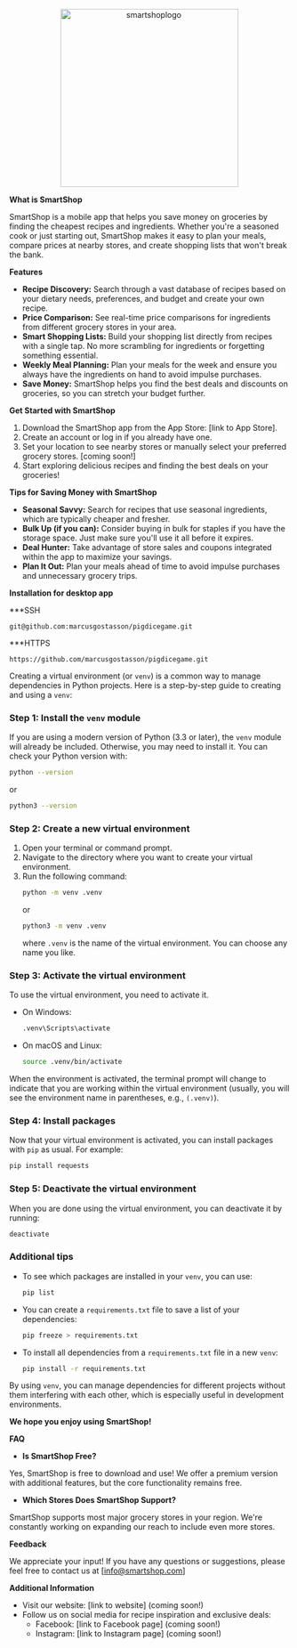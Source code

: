 <p align="center">
    <img width="320" alt="smartshoplogo" src="https://github.com/marcusgostasson/smartshop/assets/143846336/f1097435-1004-411d-8747-279634d3da42">
</p>

**What is SmartShop**

SmartShop is a mobile app that helps you save money on groceries by finding the cheapest recipes and ingredients. Whether you're a seasoned cook or just starting out, SmartShop makes it easy to plan your meals, compare prices at nearby stores, and create shopping lists that won't break the bank.

**Features**

* **Recipe Discovery:** Search through a vast database of recipes based on your dietary needs, preferences, and budget and create your own recipe.
* **Price Comparison:** See real-time price comparisons for ingredients from different grocery stores in your area.
* **Smart Shopping Lists:** Build your shopping list directly from recipes with a single tap. No more scrambling for ingredients or forgetting something essential.
* **Weekly Meal Planning:**  Plan your meals for the week and ensure you always have the ingredients on hand to avoid impulse purchases.
* **Save Money:** SmartShop helps you find the best deals and discounts on groceries, so you can stretch your budget further.


**Get Started with SmartShop**

1. Download the SmartShop app from the App Store: [link to App Store].
2. Create an account or log in if you already have one.
3. Set your location to see nearby stores or manually select your preferred grocery stores. [coming soon!]
4. Start exploring delicious recipes and finding the best deals on your groceries!


**Tips for Saving Money with SmartShop**

* **Seasonal Savvy:**  Search for recipes that use seasonal ingredients, which are typically cheaper and fresher.
* **Bulk Up (if you can):**  Consider buying in bulk for staples if you have the storage space. Just make sure you'll use it all before it expires.
* **Deal Hunter:**  Take advantage of store sales and coupons integrated within the app to maximize your savings.
* **Plan It Out:**  Plan your meals ahead of time to avoid impulse purchases and unnecessary grocery trips.

**Installation for desktop app**

***SSH
```
git@github.com:marcusgostasson/pigdicegame.git
```
***HTTPS
```
https://github.com/marcusgostasson/pigdicegame.git
```
Creating a virtual environment (or `venv`) is a common way to manage dependencies in Python projects. Here is a step-by-step guide to creating and using a `venv`:

### Step 1: Install the `venv` module
If you are using a modern version of Python (3.3 or later), the `venv` module will already be included. Otherwise, you may need to install it. You can check your Python version with:
```sh
python --version
```
or
```sh
python3 --version
```

### Step 2: Create a new virtual environment
1. Open your terminal or command prompt.
2. Navigate to the directory where you want to create your virtual environment.
3. Run the following command:
   ```sh
   python -m venv .venv
   ```
   or
   ```sh
   python3 -m venv .venv
   ```
   where `.venv` is the name of the virtual environment. You can choose any name you like.

### Step 3: Activate the virtual environment
To use the virtual environment, you need to activate it.

- On Windows:
  ```sh
  .venv\Scripts\activate
  ```

- On macOS and Linux:
  ```sh
  source .venv/bin/activate
  ```

When the environment is activated, the terminal prompt will change to indicate that you are working within the virtual environment (usually, you will see the environment name in parentheses, e.g., `(.venv)`).

### Step 4: Install packages
Now that your virtual environment is activated, you can install packages with `pip` as usual. For example:
```sh
pip install requests
```

### Step 5: Deactivate the virtual environment
When you are done using the virtual environment, you can deactivate it by running:
```sh
deactivate
```

### Additional tips
- To see which packages are installed in your `venv`, you can use:
  ```sh
  pip list
  ```
- You can create a `requirements.txt` file to save a list of your dependencies:
  ```sh
  pip freeze > requirements.txt
  ```
- To install all dependencies from a `requirements.txt` file in a new `venv`:
  ```sh
  pip install -r requirements.txt
  ```

By using `venv`, you can manage dependencies for different projects without them interfering with each other, which is especially useful in development environments.

**We hope you enjoy using SmartShop!**

**FAQ**

* **Is SmartShop Free?**

Yes, SmartShop is free to download and use!  We offer a premium version with additional features, but the core functionality remains free.

* **Which Stores Does SmartShop Support?**

SmartShop supports most major grocery stores in your region. We're constantly working on expanding our reach to include even more stores.

**Feedback**

We appreciate your input! If you have any questions or suggestions, please feel free to contact us at [info@smartshop.com]


**Additional Information**

* Visit our website: [link to website] (coming soon!)
* Follow us on social media for recipe inspiration and exclusive deals:
    * Facebook: [link to Facebook page] (coming soon!)
    * Instagram: [link to Instagram page] (coming soon!)
